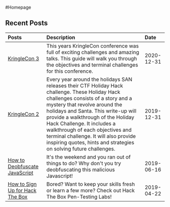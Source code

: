 #Homepage

## Recent Posts
| Posts | Description | Date |
|:----------- |:----------- |:----------- |
| [KringleCon 3](\posts\2020\kringlecon3\index.html)| This years KringleCon conference was full of exciting challenges and amazing talks. This guide will walk you through the objectives and terminal challenges for this conference. | 2020-12-31 |
| [KringleCon 2](\posts\2019\kringlecon2\2020-01-13-KringleCon2) | Every year around the holidays SAN releases their CTF Holiday Hack challenge. These Holiday Hack challenges consists of a story and a mystery that revolve around the holidays and Santa. This write-up will provide a walkthrough of the Holiday Hack Challenge. It includes a walkthrough of each objectives and terminal challenge. It will also provide inspiring quotes, hints and strategies on solving future challenges. | 2019-12-31 |
| [How to Deobfuscate JavaScript](\posts\2019\post3\2019-06-16-HowToDeobfuscateJS) | It's the weekend and you ran out of things to do?  Why don't you try deobfuscating this malicious Javascript! | 2019-06-16 |
| [How to Sign Up for Hack The Box](\posts\2019\post2\2019-04-22-HowToSignUpForHackTheBox) | Bored? Want to keep your skills fresh or learn a few more?  Check out Hack The Box Pen-Testing Labs! | 2019-04-22 |
